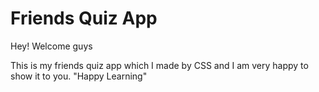 # Friends Quiz App

Hey! Welcome guys

This is my friends quiz app which I made by CSS and I am very happy 
to show it to you.
"Happy Learning"

